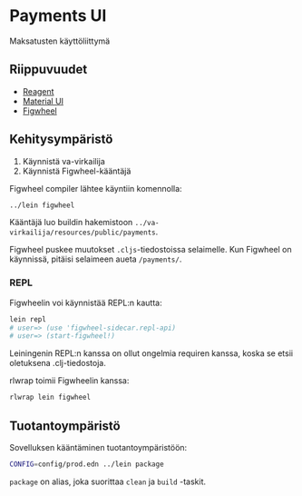 # Payments UI

Maksatusten käyttöliittymä

## Riippuvuudet

* [Reagent](https://reagent-project.github.io/)
* [Material UI](http://www.material-ui.com/)
* [Figwheel](https://github.com/bhauman/lein-figwheel)

## Kehitysympäristö

1. Käynnistä va-virkailija
2. Käynnistä Figwheel-kääntäjä

Figwheel compiler lähtee käyntiin komennolla:

``` bash
../lein figwheel
```

Kääntäjä luo buildin hakemistoon
`../va-virkailija/resources/public/payments`.

Figwheel puskee muutokset `.cljs`-tiedostoissa selaimelle. Kun Figwheel
on käynnissä, pitäisi selaimeen aueta `/payments/`.

### REPL

Figwheelin voi käynnistää REPL:n kautta:

``` bash
lein repl
# user=> (use 'figwheel-sidecar.repl-api)
# user=> (start-figwheel!)
```

Leiningenin REPL:n kanssa on ollut ongelmia requiren kanssa, koska se
etsii oletuksena .clj-tiedostoja.

rlwrap toimii Figwheelin kanssa:

``` bash
rlwrap lein figwheel
```

## Tuotantoympäristö

Sovelluksen kääntäminen tuotantoympäristöön:

``` bash
CONFIG=config/prod.edn ../lein package
```

`package` on alias, joka suorittaa `clean` ja `build` -taskit.
